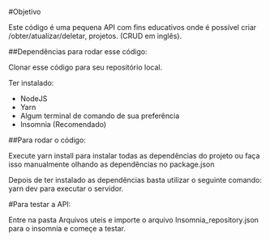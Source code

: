 #Objetivo

Este código é uma pequena API com fins educativos onde é possível criar /obter/atualizar/deletar, projetos. (CRUD em inglês).

##Dependências para rodar esse código:

Clonar esse código para seu repositório local.

Ter instalado:

- NodeJS
- Yarn
- Algum terminal de comando de sua preferência
- Insomnia (Recomendado)

##Para rodar o código:

Execute yarn install para instalar todas as dependências do projeto ou faça isso manualmente olhando as dependências no package.json

Depois de ter instalado as dependências basta utilizar o seguinte comando: yarn dev para executar o servidor.

#Para testar a API:

Entre na pasta Arquivos uteis e importe o arquivo Insomnia_repository.json para o insomnia e começe a testar.

